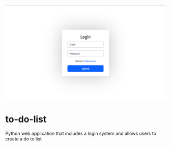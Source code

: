 <p align="center">
<img src="https://github.com/jmmonte2/to-do-list/blob/main/website/readme/Home.png" height="300"
     />
</p>

# to-do-list
Python web application that includes a login system and allows users to create a do to list
